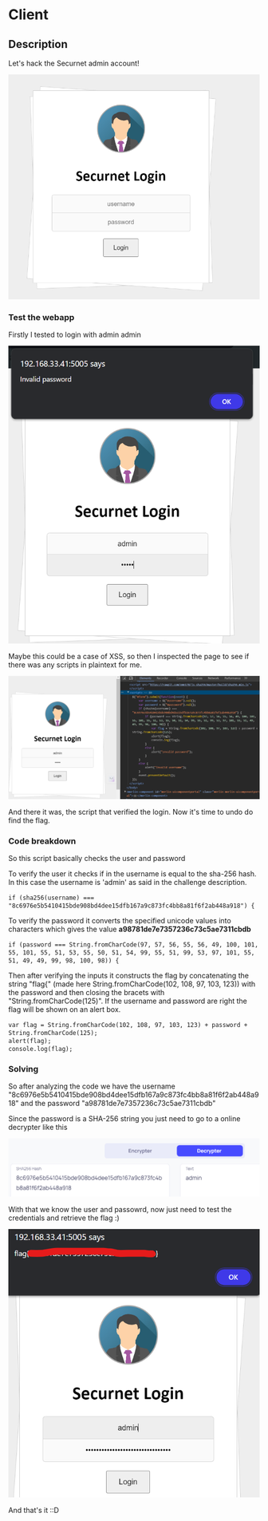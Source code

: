 <h1>Client</h1>

<h2>Description</h2>
Let's hack the Securnet admin account!

![index page](https://github.com/Leonardo-L04/securnet_writeups/blob/main/img/client/1.png)


<h3>Test the webapp</h3>
Firstly I tested to login with admin admin

![test1](https://github.com/Leonardo-L04/securnet_writeups/blob/main/img/client/2.png)

Maybe this could be a case of XSS, so then I inspected the page to see if there was any scripts in plaintext for me.

![script](https://github.com/Leonardo-L04/securnet_writeups/blob/main/img/client/3.png)

And there it was, the script that verified the login.
Now it's time to undo do find the flag.

<h3>Code breakdown</h3>

So this script basically checks the user and password

To verify the user it checks if in the username is equal to the sha-256 hash. In this case the username is 'admin' as said in the challenge description.

```
if (sha256(username) === "8c6976e5b5410415bde908bd4dee15dfb167a9c873fc4bb8a81f6f2ab448a918") {
```

To verify the password it converts the specified unicode values into characters which gives the value <strong>a98781de7e7357236c73c5ae7311cbdb</strong>

```
if (password === String.fromCharCode(97, 57, 56, 55, 56, 49, 100, 101, 55, 101, 55, 51, 53, 55, 50, 51, 54, 99, 55, 51, 99, 53, 97, 101, 55, 51, 49, 49, 99, 98, 100, 98)) {
```

Then after verifying the inputs it constructs the flag by concatenating the string "flag{" (made here String.fromCharCode(102, 108, 97, 103, 123)) with the password and then closing the bracets with "String.fromCharCode(125)". If the username and password are right the flag will be shown on an alert box.

```
var flag = String.fromCharCode(102, 108, 97, 103, 123) + password + String.fromCharCode(125);
alert(flag);
console.log(flag);
```


<h3>Solving</h3>

So after analyzing the code we have the username "8c6976e5b5410415bde908bd4dee15dfb167a9c873fc4bb8a81f6f2ab448a918" and the password "a98781de7e7357236c73c5ae7311cbdb"

Since the password is a SHA-256 string you just need to go to a online decrypter like this


![decrypt](https://github.com/Leonardo-L04/securnet_writeups/blob/main/img/client/4.png)


With that we know the user and passowrd, now just need to test the credentials and retrieve the flag :)

![flag](https://github.com/Leonardo-L04/securnet_writeups/blob/main/img/client/5.png)

And that's it ::D
